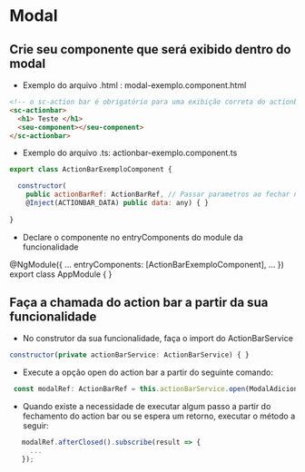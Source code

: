 
# Modal


## Crie seu componente que será exibido dentro do modal

* Exemplo do arquivo .html : modal-exemplo.component.html

```html
<!-- o sc-action bar é obrigatório para uma exibição correta do actionbar -->
<sc-actionbar> 
  <h1> Teste </h1>
  <seu-component></seu-component>
</sc-actionbar>
```

* Exemplo do arquivo .ts: actionbar-exemplo.component.ts

```javascript
export class ActionBarExemploComponent {

  constructor(
    public actionBarRef: ActionBarRef, // Passar parametros ao fechar no actionBarRef.close({nome: 'test'})
    @Inject(ACTIONBAR_DATA) public data: any) { }
    
}
```
* Declare o componente no entryComponents do module da funcionalidade

@NgModule({
  ...
  entryComponents: [ActionBarExemploComponent],
  ...
})
export class AppModule { }

## Faça a chamada do action bar a partir da sua funcionalidade

* No construtor da sua funcionalidade, faça o import do ActionBarService

```javascript
constructor(private actionBarService: ActionBarService) { }
```

* Execute a opção open do action bar a partir do seguinte comando:


```javascript
 const modalRef: ActionBarRef = this.actionBarService.open(ModalAdicionarComponent, config);
```

* Quando existe a necessidade de executar algum passo a partir do fechamento do action bar ou se
espera um retorno, executar o método a seguir:

```javascript
   modalRef.afterClosed().subscribe(result => {
     ...
   });
```

